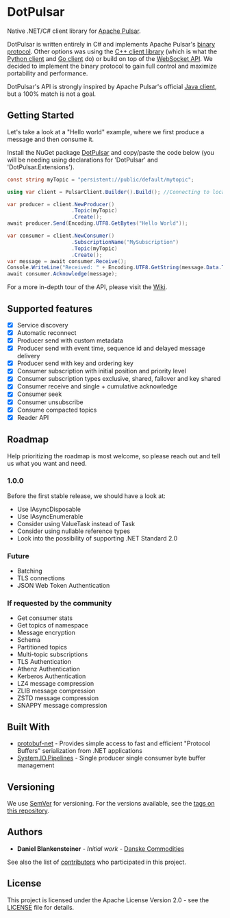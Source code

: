 # DotPulsar

Native .NET/C# client library for [Apache Pulsar](https://pulsar.apache.org/).

DotPulsar is written entirely in C# and implements Apache Pulsar's [binary protocol](https://pulsar.apache.org/docs/en/develop-binary-protocol/). Other options was using the [C++ client library](https://pulsar.apache.org/docs/en/client-libraries-cpp/) (which is what the [Python client](https://pulsar.apache.org/docs/en/client-libraries-python/) and [Go client](https://pulsar.apache.org/docs/en/client-libraries-go/) do) or build on top of the [WebSocket API](https://pulsar.apache.org/docs/en/client-libraries-websocket/). We decided to implement the binary protocol to gain full control and maximize portability and performance.

DotPulsar's API is strongly inspired by Apache Pulsar's official [Java client](https://pulsar.apache.org/docs/en/client-libraries-java/), but a 100% match is not a goal.

## Getting Started

Let's take a look at a "Hello world" example, where we first produce a message and then consume it.

Install the NuGet package [DotPulsar](https://www.nuget.org/packages/DotPulsar/) and copy/paste the code below (you will be needing using declarations for 'DotPulsar' and 'DotPulsar.Extensions').

```csharp
const string myTopic = "persistent://public/default/mytopic";

using var client = PulsarClient.Builder().Build(); //Connecting to localhost:6650

var producer = client.NewProducer()
                     .Topic(myTopic)
                     .Create();
await producer.Send(Encoding.UTF8.GetBytes("Hello World"));

var consumer = client.NewConsumer()
                     .SubscriptionName("MySubscription")
                     .Topic(myTopic)
                     .Create();
var message = await consumer.Receive();
Console.WriteLine("Received: " + Encoding.UTF8.GetString(message.Data.ToArray()));
await consumer.Acknowledge(message);
```

For a more in-depth tour of the API, please visit the [Wiki](https://github.com/danske-commodities/dotpulsar/wiki).

## Supported features

- [X] Service discovery
- [X] Automatic reconnect
- [X] Producer send with custom metadata
- [X] Producer send with event time, sequence id and delayed message delivery
- [X] Producer send with key and ordering key
- [X] Consumer subscription with initial position and priority level
- [X] Consumer subscription types exclusive, shared, failover and key shared
- [X] Consumer receive and single + cumulative acknowledge
- [X] Consumer seek
- [X] Consumer unsubscribe
- [X] Consume compacted topics
- [X] Reader API

## Roadmap

Help prioritizing the roadmap is most welcome, so please reach out and tell us what you want and need.

### 1.0.0

Before the first stable release, we should have a look at:

* Use IAsyncDisposable
* Use IAsyncEnumerable
* Consider using ValueTask instead of Task
* Consider using nullable reference types
* Look into the possibility of supporting .NET Standard 2.0

### Future

* Batching
* TLS connections
* JSON Web Token Authentication

### If requested by the community

* Get consumer stats
* Get topics of namespace
* Message encryption
* Schema
* Partitioned topics
* Multi-topic subscriptions
* TLS Authentication
* Athenz Authentication
* Kerberos Authentication
* LZ4 message compression
* ZLIB message compression
* ZSTD message compression
* SNAPPY message compression

## Built With

* [protobuf-net](https://github.com/mgravell/protobuf-net) - Provides simple access to fast and efficient "Protocol Buffers" serialization from .NET applications
* [System.IO.Pipelines](https://www.nuget.org/packages/System.IO.Pipelines/) - Single producer single consumer byte buffer management

## Versioning

We use [SemVer](http://semver.org/) for versioning. For the versions available, see the [tags on this repository](https://github.com/danske-commodities/dotpulsar/tags).

## Authors

* **Daniel Blankensteiner** - *Initial work* - [Danske Commodities](https://github.com/danske-commodities)

See also the list of [contributors](https://github.com/danske-commodities/dotpulsar/contributors) who participated in this project.

## License

This project is licensed under the Apache License Version 2.0 - see the [LICENSE](LICENSE) file for details.
